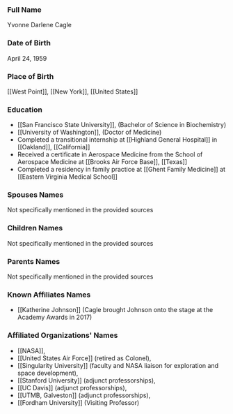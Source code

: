 ### Full Name

Yvonne Darlene Cagle

### Date of Birth

April 24, 1959

### Place of Birth

[[West Point]], [[New York]], [[United States]]

### Education

- [[San Francisco State University]], (Bachelor of Science in Biochemistry)
- [[University of Washington]], (Doctor of Medicine)
- Completed a transitional internship at [[Highland General Hospital]] in [[Oakland]], [[California]]
- Received a certificate in Aerospace Medicine from the School of Aerospace Medicine at [[Brooks Air Force Base]], [[Texas]]
- Completed a residency in family practice at [[Ghent Family Medicine]] at [[Eastern Virginia Medical School]]

### Spouses Names

Not specifically mentioned in the provided sources

### Children Names

Not specifically mentioned in the provided sources

### Parents Names

Not specifically mentioned in the provided sources

### Known Affiliates Names

- [[Katherine Johnson]] (Cagle brought Johnson onto the stage at the Academy Awards in 2017)

### Affiliated Organizations' Names

- [[NASA]],
- [[United States Air Force]] (retired as Colonel),
- [[Singularity University]] (faculty and NASA liaison for exploration and space development),
- [[Stanford University]] (adjunct professorships),
- [[UC Davis]] (adjunct professorships),
- [[UTMB, Galveston]] (adjunct professorships),
- [[Fordham University]] (Visiting Professor)